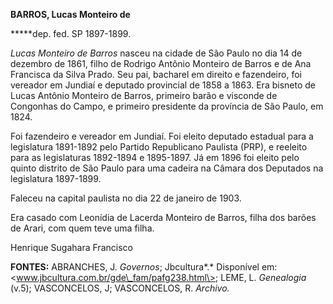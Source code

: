 **BARROS, Lucas Monteiro de**

**\***dep. fed. SP 1897-1899.

*Lucas Monteiro de Barros* nasceu na cidade de São Paulo no dia 14 de
dezembro de 1861, filho de Rodrigo Antônio Monteiro de Barros e de Ana
Francisca da Silva Prado. Seu pai, bacharel em direito e fazendeiro, foi
vereador em Jundiaí e deputado provincial de 1858 a 1863. Era bisneto de
Lucas Antônio Monteiro de Barros, primeiro barão e visconde de Congonhas
do Campo, e primeiro presidente da província de São Paulo, em 1824.

Foi fazendeiro e vereador em Jundiaí. Foi eleito deputado estadual para
a legislatura 1891-1892 pelo Partido Republicano Paulista (PRP), e
reeleito para as legislaturas 1892-1894 e 1895-1897. Já em 1896 foi
eleito pelo quinto distrito de São Paulo para uma cadeira na Câmara dos
Deputados na legislatura 1897-1899.

Faleceu na capital paulista no dia 22 de janeiro de 1903.

Era casado com Leonídia de Lacerda Monteiro de Barros, filha dos barões
de Arari, com quem teve uma filha.

Henrique Sugahara Francisco

**FONTES:** ABRANCHES, J. *Governos*; Jbcultura*.* Disponível em:
\<www.jbcultura.com.br/gde\_fam/pafg238.html\>; LEME, L. *Genealogia*
(v.5); VASCONCELOS, J; VASCONCELOS, R. *Archivo.*
